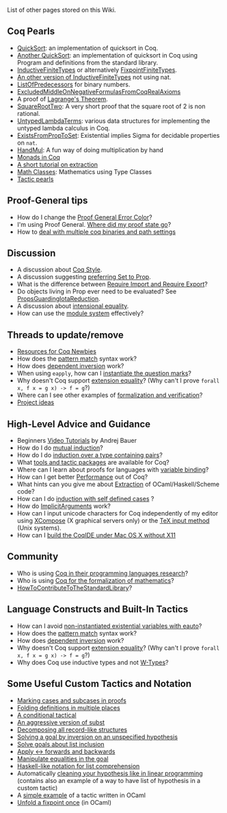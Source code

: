 List of other pages stored on this Wiki.

Coq Pearls
----------

-   [QuickSort](QuickSort): an implementation of quicksort in Coq.
-   [Another QuickSort](http://www.lri.fr/~sozeau/research/russell/quicksort.html): an implementation of quicksort in Coq using Program and definitions from the standard library.
-   [InductiveFiniteTypes](InductiveFiniteTypes) or alternatively [FixpointFiniteTypes](FixpointFiniteTypes).
-   [An other version of InductiveFiniteTypes](AUGER_Enumerates) not using nat.
-   [ListOfPredecessors](ListOfPredecessors) for binary numbers.
-   [ExcludedMiddleOnNegativeFormulasFromCoqRealAxioms](ExcludedMiddleOnNegativeFormulasFromCoqRealAxioms)
-   A proof of [Lagrange's Theorem](LagrangesTheorem).
-   [SquareRootTwo](SquareRootTwo): A very short proof that the square root of 2 is non rational.
-   [UntypedLambdaTerms](UntypedLambdaTerms): various data structures for implementing the untyped lambda calculus in Coq.
-   [ExistsFromPropToSet](ExistsFromPropToSet): Existential implies Sigma for decidable properties on `nat`.
-   [HandMul](HandMul): A fun way of doing multiplication by hand
-   [Monads in Coq](AUGER_Monad)
-   [A short tutorial on extraction](AUGER_ExtractionTuto)
-   [Math Classes](MathClasses): Mathematics using Type Classes
- [Tactic pearls](LtacPearls)

Proof-General tips
-----------------------------

-   How do I change the [Proof General Error Color](Proof%20General%20Error%20Color)?
-   I'm using Proof General. [Where did my proof state go](Proof%20General%20Missing%20Proof%20State)?
-   How to [deal with multiple coq binaries and path settings](http://agda.posterous.com/multiple-coq-configurations-with-proof-genera)

Discussion
----------

-   A discussion about [Coq Style](CoqStyle).
-   A discussion suggesting [preferring Set to Prop](ExistsConsideredHarmful).
-   What is the difference between [Require Import and Require Export](Require_Import_and_Require_Export)?
-   Do objects living in Prop ever need to be evaluated? See [PropsGuardingIotaReduction](PropsGuardingIotaReduction).
-   A discussion about [intensional equality](IntensionalEquality).
-   How can use the [module system](ModuleSystem) effectively?

Threads to update/remove
------------------------

-   [Resources for Coq Newbies](CoqNewbie)
-   How does the [pattern match](MatchAsInReturn) syntax work?
-   How does [dependent inversion](DependentInversion) work?
-   When using `eapply`, how can I [instantiate the question marks](ExistentialVariablesInEapply)?
-   Why doesn't Coq support [extension equality](extensional_equality)? (Why can't I prove `forall x, f x = g x) -> f = g`?)
-   Where can I see other examples of [formalization and verification](FormalizedAndVerified)?
- [Project ideas](ProjectIdeas)

High-Level Advice and Guidance
------------------------------

-   Beginners [Video Tutorials](http://www.youtube.com/view_play_list?p=DD40A96C2ED54E99) by Andrej Bauer
-   How do I do [mutual induction](Mutual%20Induction)?
-   How do I do [induction over a type containing pairs](Induction%20over%20a%20type%20containing%20pairs)?
-   What [tools and tactic packages](Interfaces) are available for Coq?
-   Where can I learn about proofs for languages with [variable binding](BindingRepresentation)?
-   How can I get better [Performance](Performance) out of Coq?
-   What hints can you give me about [Extraction](Extraction) of OCaml/Haskell/Scheme code?
-   How can I do [induction with self defined cases](InductionWithSelfDefinedCases) ?
-   How do [ImplicitArguments](ImplicitArguments) work?
-   How can I input unicode characters for Coq independently of my editor using [XCompose](XComposeAndNotations) (X graphical servers only) or the [TeX input method](TeXInputMethodForUnicodeNotations) (Unix systems).
-   How can I [build the CoqIDE under Mac OS X without X11](BuildingCoqOnMac)

Community
---------

-   Who is using [Coq in their programming languages research](List%20of%20Coq%20PL%20Projects)?
-   Who is using [Coq for the formalization of mathematics](List%20of%20Coq%20Math%20Projects)?
-   [HowToContributeToTheStandardLibrary](HowToContributeToTheStandardLibrary)?

Language Constructs and Built-In Tactics
----------------------------------------

-   How can I avoid [non-instantiated existential variables with eauto](http://pauillac.inria.fr/pipermail/coq-club/2007/003186.html)?
-   How does the [pattern match](MatchAsInReturn) syntax work?
-   How does [dependent inversion](DependentInversion) work?
-   Why doesn't Coq support [extension equality](extensional_equality)? (Why can't I prove `forall x, f x = g x) -> f = g`?)
-   Why does Coq use inductive types and not [W-Types](WTypeInsteadOfInductiveTypes)?

Some Useful Custom Tactics and Notation
---------------------------------------

-   [Marking cases and subcases in proofs](Case%20(tactic))
-   [Folding definitions in multiple places](Folding%20tactics)
-   [A conditional tactical](if/then/else%20(tactical))
-   [An aggressive version of subst](subst++%20(tactic))
-   [Decomposing all record-like structures](decompose%20records%20(tactic))
-   [Solving a goal by inversion on an unspecified hypothesis](solve%20by%20inversion%20(tactic))
-   [Solve goals about list inclusion](InTac)
-   [Apply &lt;-&gt; forwards and backwards](AppFwdRev)
-   [Manipulate equalities in the goal](LhsRhsTactic)
-   [Haskell-like notation for list comprehension](ListComprehensionNotation)
-   Automatically [cleaning your hypothesis like in linear programming](LinearTactics) (contains also an example of a way to have list of hypothesis in a custom tactic)
-   A [simple example](evar_match) of a tactic written in OCaml
-   [Unfold a fixpoint once](UnfoldFixpointOnce) (in OCaml)
